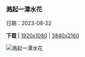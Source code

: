 ### 溅起一潭水花

日期：2023-08-22

**下载**  |  [1920x1080](https://cn.bing.com/th?id=OHR.SkogafossWaterfall_ZH-CN4763253095_1920x1080.jpg)  |  [3840x2160](https://cn.bing.com/th?id=OHR.SkogafossWaterfall_ZH-CN4763253095_UHD.jpg)

![溅起一潭水花](https://cn.bing.com/th?id=OHR.SkogafossWaterfall_ZH-CN4763253095_1920x1080.jpg "斯科加瀑布，冰岛 (© Maridav/Shutterstock)")

